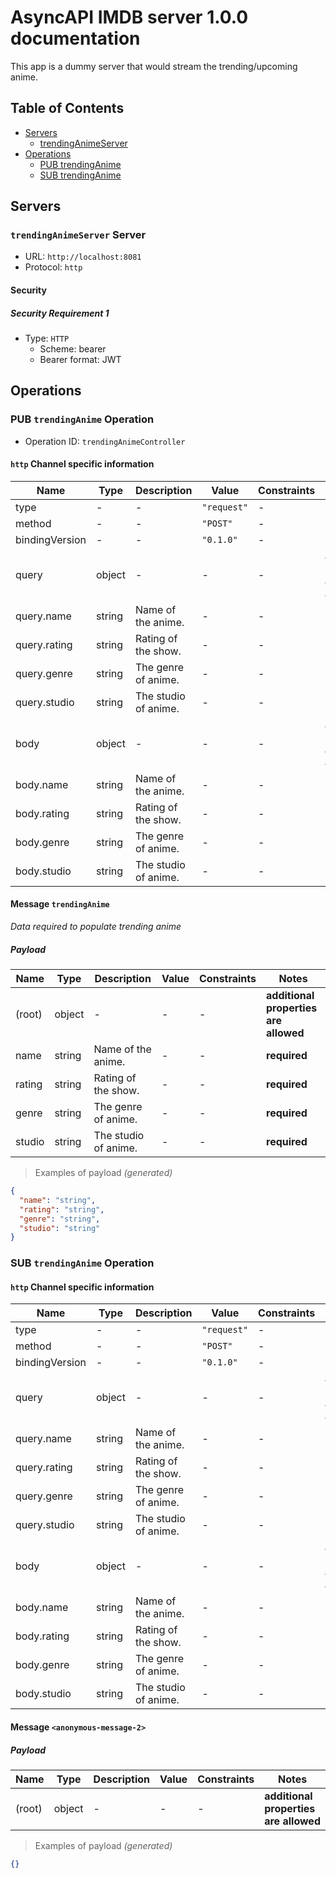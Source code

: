 # AsyncAPI IMDB server 1.0.0 documentation

This app is a dummy server that would stream the trending/upcoming anime.

## Table of Contents

* [Servers](#servers)
  * [trendingAnimeServer](#trendinganimeserver-server)
* [Operations](#operations)
  * [PUB trendingAnime](#pub-trendinganime-operation)
  * [SUB trendingAnime](#sub-trendinganime-operation)

## Servers

### `trendingAnimeServer` Server

* URL: `http://localhost:8081`
* Protocol: `http`


#### Security

##### Security Requirement 1

* Type: `HTTP`
  * Scheme: bearer
  * Bearer format: JWT







## Operations

### PUB `trendingAnime` Operation

* Operation ID: `trendingAnimeController`

#### `http` Channel specific information

| Name | Type | Description | Value | Constraints | Notes |
|---|---|---|---|---|---|
| type | - | - | `"request"` | - | - |
| method | - | - | `"POST"` | - | - |
| bindingVersion | - | - | `"0.1.0"` | - | - |
| query | object | - | - | - | **additional properties are allowed** |
| query.name | string | Name of the anime. | - | - | **required** |
| query.rating | string | Rating of the show. | - | - | **required** |
| query.genre | string | The genre of anime. | - | - | **required** |
| query.studio | string | The studio of anime. | - | - | **required** |
| body | object | - | - | - | **additional properties are allowed** |
| body.name | string | Name of the anime. | - | - | **required** |
| body.rating | string | Rating of the show. | - | - | **required** |
| body.genre | string | The genre of anime. | - | - | **required** |
| body.studio | string | The studio of anime. | - | - | **required** |

#### Message `trendingAnime`

*Data required to populate trending anime*

##### Payload

| Name | Type | Description | Value | Constraints | Notes |
|---|---|---|---|---|---|
| (root) | object | - | - | - | **additional properties are allowed** |
| name | string | Name of the anime. | - | - | **required** |
| rating | string | Rating of the show. | - | - | **required** |
| genre | string | The genre of anime. | - | - | **required** |
| studio | string | The studio of anime. | - | - | **required** |

> Examples of payload _(generated)_

```json
{
  "name": "string",
  "rating": "string",
  "genre": "string",
  "studio": "string"
}
```



### SUB `trendingAnime` Operation

#### `http` Channel specific information

| Name | Type | Description | Value | Constraints | Notes |
|---|---|---|---|---|---|
| type | - | - | `"request"` | - | - |
| method | - | - | `"POST"` | - | - |
| bindingVersion | - | - | `"0.1.0"` | - | - |
| query | object | - | - | - | **additional properties are allowed** |
| query.name | string | Name of the anime. | - | - | **required** |
| query.rating | string | Rating of the show. | - | - | **required** |
| query.genre | string | The genre of anime. | - | - | **required** |
| query.studio | string | The studio of anime. | - | - | **required** |
| body | object | - | - | - | **additional properties are allowed** |
| body.name | string | Name of the anime. | - | - | **required** |
| body.rating | string | Rating of the show. | - | - | **required** |
| body.genre | string | The genre of anime. | - | - | **required** |
| body.studio | string | The studio of anime. | - | - | **required** |

#### Message `<anonymous-message-2>`

##### Payload

| Name | Type | Description | Value | Constraints | Notes |
|---|---|---|---|---|---|
| (root) | object | - | - | - | **additional properties are allowed** |

> Examples of payload _(generated)_

```json
{}
```



